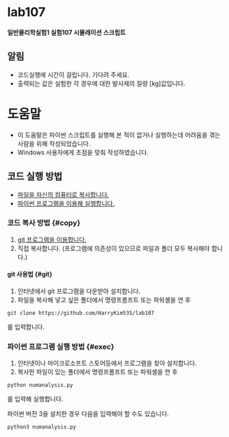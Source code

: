 # lab107
**일반물리학실험1 실험107 시뮬레이션 스크립트**
## 알림
- 코드실행에 시간이 걸립니다. 기다려 주세요.
- 출력되는 값은 실험한 각 경우에 대한 발사체의 질량 [kg]값입니다.

# 도움말
- 이 도움말은 파이썬 스크립트를 실행해 본 적이 없거나 실행하는데 어려움을 겪는 사람을 위해 작성되었습니다.
- Windows 사용자에게 초점을 맞춰 작성하였습니다.

## 코드 실행 방법
- [파일을 자신의 컴퓨터로 복사합니다.](#copy)
- [파이썬 프로그램을 이용해 실행합니다.](#exec)

### 코드 복사 방법 {#copy}
1. [git 프로그램을 이용합니다.](#git)
1. 직접 복사합니다. (프로그램에 의존성이 있으므로 파일과 폴더 모두 복사해야 합니다.)

#### git 사용법 {#git}
1. 인터넷에서 git 프로그램을 다운받아 설치합니다. 
1. 파일을 복사해 넣고 싶은 폴더에서 명령프롬프트 또는 파워셸을 연 후
  ```
  git clone https://github.com/HarryKim535/lab107
  ```
  를 입력합니다.

### 파이썬 프로그램 실행 방법 {#exec}
1. 인터넷이나 마이크로소프트 스토어등에서 프로그램을 찾아 설치합니다. 
1. 복사한 파일이 있는 폴더에서 명령프롬프트 또는 파워셸을 연 후
  ```
  python numanalysis.py
  ```
  를 입력해 실행합니다.
  
  파이썬 버전 3을 설치한 경우 다음을 입력해야 할 수도 있습니다.
  ```
  python3 numanalysis.py
  ```
